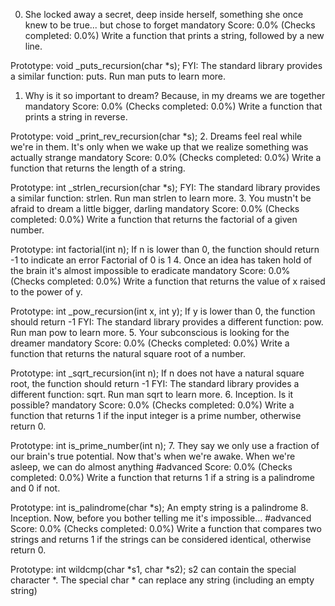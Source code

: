 0. She locked away a secret, deep inside herself, something she once knew to be true... but chose to forget
mandatory
Score: 0.0% (Checks completed: 0.0%)
Write a function that prints a string, followed by a new line.

Prototype: void _puts_recursion(char *s);
FYI: The standard library provides a similar function: puts. Run man puts to learn more.
1. Why is it so important to dream? Because, in my dreams we are together
mandatory
Score: 0.0% (Checks completed: 0.0%)
Write a function that prints a string in reverse.

Prototype: void _print_rev_recursion(char *s);
2. Dreams feel real while we're in them. It's only when we wake up that we realize something was actually strange
mandatory
Score: 0.0% (Checks completed: 0.0%)
Write a function that returns the length of a string.

Prototype: int _strlen_recursion(char *s);
FYI: The standard library provides a similar function: strlen. Run man strlen to learn more.
3. You mustn't be afraid to dream a little bigger, darling
mandatory
Score: 0.0% (Checks completed: 0.0%)
Write a function that returns the factorial of a given number.

Prototype: int factorial(int n);
If n is lower than 0, the function should return -1 to indicate an error
Factorial of 0 is 1
4. Once an idea has taken hold of the brain it's almost impossible to eradicate
mandatory
Score: 0.0% (Checks completed: 0.0%)
Write a function that returns the value of x raised to the power of y.

Prototype: int _pow_recursion(int x, int y);
If y is lower than 0, the function should return -1
FYI: The standard library provides a different function: pow. Run man pow to learn more.
5. Your subconscious is looking for the dreamer
mandatory
Score: 0.0% (Checks completed: 0.0%)
Write a function that returns the natural square root of a number.

Prototype: int _sqrt_recursion(int n);
If n does not have a natural square root, the function should return -1
FYI: The standard library provides a different function: sqrt. Run man sqrt to learn more.
6. Inception. Is it possible?
mandatory
Score: 0.0% (Checks completed: 0.0%)
Write a function that returns 1 if the input integer is a prime number, otherwise return 0.

Prototype: int is_prime_number(int n);
7. They say we only use a fraction of our brain's true potential. Now that's when we're awake. When we're asleep, we can do almost anything
#advanced
Score: 0.0% (Checks completed: 0.0%)
Write a function that returns 1 if a string is a palindrome and 0 if not.

Prototype: int is_palindrome(char *s);
An empty string is a palindrome
8. Inception. Now, before you bother telling me it's impossible...
#advanced
Score: 0.0% (Checks completed: 0.0%)
Write a function that compares two strings and returns 1 if the strings can be considered identical, otherwise return 0.

Prototype: int wildcmp(char *s1, char *s2);
s2 can contain the special character *.
The special char * can replace any string (including an empty string)
